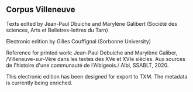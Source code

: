 Corpus Villeneuve
-----------------

Texts edited by Jean-Paul Dbuiche and Marylène Galibert (Société des sciences, Arts et Belletres-lettres du Tarn)

Electronic edition by Gilles Couffignal (Sorbonne University)

Reference for printed work: Jean-Paul Debuiche and Marylène Galiber, /Villeneuve-sur-Vère dans les textes des XVe et XVIe siècles. Aux sources de l'histoire d'une communauté de l'Albigeois./ Albi, SSABLT, 2020.

This electronic edition has been designed for export to TXM. The metadata is currently being enriched.
